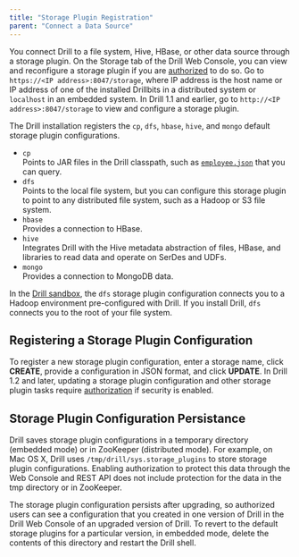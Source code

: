 ```yaml
---
title: "Storage Plugin Registration"
parent: "Connect a Data Source"
---
```

You connect Drill to a file system, Hive, HBase, or other data source through a storage plugin. On the Storage tab of the Drill Web Console, you can view and reconfigure a storage plugin if you are [authorized]({{site.baseurl}}/docs/configuring-web-ui-and-rest-api-security/) to do so. Go to `https://<IP address>:8047/storage`, where IP address is the host name or IP address of one of the installed Drillbits in a distributed system or `localhost` in an embedded system. In Drill 1.1 and earlier, go to `http://<IP address>:8047/storage` to view and configure a storage plugin.

The Drill installation registers the `cp`, `dfs`, `hbase`, `hive`, and `mongo` default storage plugin configurations.

* `cp`  
  Points to JAR files in the Drill classpath, such as [`employee.json`]({{site.baseurl}}/docs/querying-json-files/) that you can query. 
* `dfs`  
  Points to the local file system, but you can configure this storage plugin to
point to any distributed file system, such as a Hadoop or S3 file system. 
* `hbase`  
   Provides a connection to HBase.
* `hive`  
   Integrates Drill with the Hive metadata abstraction of files, HBase, and libraries to read data and operate on SerDes and UDFs.
* `mongo`  
   Provides a connection to MongoDB data.

In the [Drill sandbox]({{site.baseurl}}/docs/about-the-mapr-sandbox/), the `dfs` storage plugin configuration connects you to a Hadoop environment pre-configured with Drill. If you install Drill, `dfs` connects you to the root of your file system.

## Registering a Storage Plugin Configuration

To register a new storage plugin configuration, enter a storage name, click **CREATE**, provide a configuration in JSON format, and click **UPDATE**. In Drill 1.2 and later, updating a storage plugin configuration and other storage plugin tasks require [authorization]({{site.baseurl}}/docs/configuring-web-ui-and-rest-api-security/) if security is enabled.

## Storage Plugin Configuration Persistance

Drill saves storage plugin configurations in a temporary directory (embedded mode) or in ZooKeeper (distributed mode). For example, on Mac OS X, Drill uses `/tmp/drill/sys.storage_plugins` to store storage plugin configurations. Enabling authorization to protect this data through the Web Console and REST API does not include protection for the data in the tmp directory or in ZooKeeper. 

<!-- See Drill-3780 -->

The storage plugin configuration persists after upgrading, so authorized users can see a configuration that you created in one version of Drill in the Drill Web Console of an upgraded version of Drill. To revert to the default storage plugins for a particular version, in embedded mode, delete the contents of this directory and restart the Drill shell.

